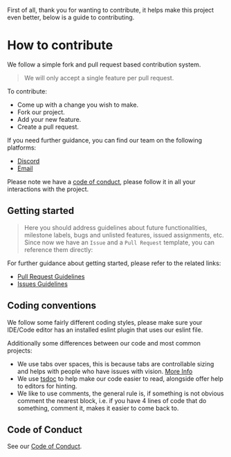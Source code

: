 First of all, thank you for wanting to contribute, it helps make this project even better, below is a guide to contributing.

# How to contribute

We follow a simple fork and pull request based contribution system.

> We will only accept a single feature per pull request.

To contribute:

* Come up with a change you wish to make.
* Fork our project.
* Add your new feature.
* Create a pull request.

If you need further guidance, you can find our team on the following platforms:

* [Discord](https://discord.gg/3YuNTEMJey)
* [Email](mailto:hello@symbux.dev)

Please note we have a [code of conduct](https://github.com/Symbux/Turbo/blob/master/CODE_OF_CONDUCT.md), please follow it in all your interactions with the project.

## Getting started

> Here you should address guidelines about future functionalities, milestone labels, bugs and unlisted features, issued assignments, etc. Since now we have an `Issue` and a `Pull Request` template, you can reference them directly:

For further guidance about getting started, please refer to the related links:

* [Pull Request Guidelines](https://github.com/Symbux/Turbo/blob/master/.github/ISSUE_TEMPLATE/bug_report.md)
* [Issues Guidelines](https://github.com/Symbux/Turbo/blob/master/.github/ISSUE_TEMPLATE/feature_request.md)

## Coding conventions

We follow some fairly different coding styles, please make sure your IDE/Code editor has an installed eslint plugin that uses our eslint file.

Additionally some differences between our code and most common projects:

* We use tabs over spaces, this is because tabs are controllable sizing and helps with people who have issues with vision. [More Info](https://dev.to/alexandersandberg/why-we-should-default-to-tabs-instead-of-spaces-for-an-accessible-first-environment-101f)
* We use [tsdoc](https://tsdoc.org/) to help make our code easier to read, alongside offer help to editors for hinting.
* We like to use comments, the general rule is, if something is not obvious comment the nearest block, i.e. if you have 4 lines of code that do something, comment it, makes it easier to come back to.

## Code of Conduct

See our [Code of Conduct](https://github.com/Symbux/Turbo/blob/master/CODE_OF_CONDUCT.md).
